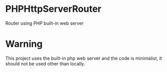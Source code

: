 # PHPHttpServerRouter
Router using PHP built-in web server

Warning
=======
This project uses the built-in php web server and the code is minimalist, it should not be used other than locally. 
